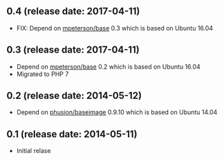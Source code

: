 ## 0.4 (release date: 2017-04-11)
  * FIX: Depend on [mpeterson/base](https://hub.docker.com/r/mpeterson/base/) 0.3 which is based on Ubuntu 16.04

## 0.3 (release date: 2017-04-11)
  * Depend on [mpeterson/base](https://hub.docker.com/r/mpeterson/base/) 0.2 which is based on Ubuntu 16.04
  * Migrated to PHP 7

## 0.2 (release date: 2014-05-12)
  * Depend on [phusion/baseimage](https://index.docker.io/u/phusion/baseimage/) 0.9.10 which is based on Ubuntu 14.04

## 0.1 (release date: 2014-05-11)
  * Initial relase
